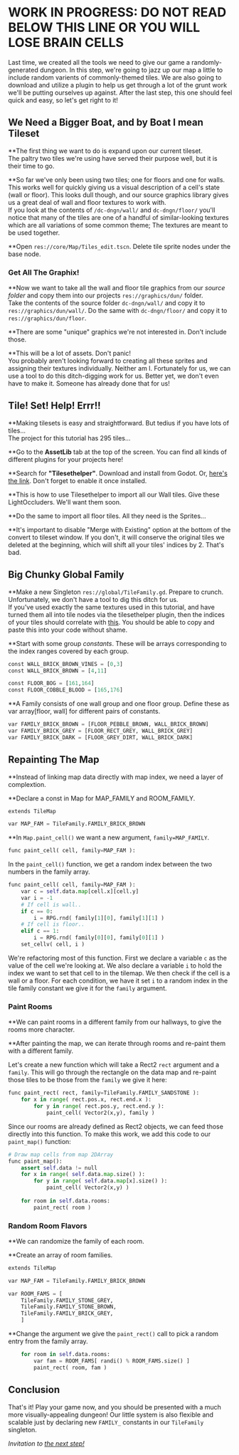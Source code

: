 <!--
.. title: Step 4: Tile Families
.. slug: step-5-tilefamilies
.. date: 2017-06-26 05:00:00 UTC
.. type: text
-->

# WORK IN PROGRESS: DO NOT READ BELOW THIS LINE OR YOU WILL LOSE BRAIN CELLS

Last time, we created all the tools we need to give our game a randomly-generated dungeon. In this step, we're going to jazz up our map a little to include random varients of commonly-themed tiles. We are also going to download and utilize a plugin to help us get through a lot of the grunt work we'll be putting ourselves up against. After the last step, this one should feel quick and easy, so let's get right to it!  

## We Need a Bigger Boat, and by Boat I mean Tileset
**The first thing we want to do is expand upon our current tileset.  
The paltry two tiles we're using have served their purpose well, but it is their time to go.  

**So far we've only been using two tiles; one for floors and one for walls.  
This works well for quickly giving us a visual description of a cell's state (wall or floor). This looks dull though, and our source graphics library gives us a great deal of wall and floor textures to work with.  
If you look at the contents of `/dc-dngn/wall/` and `dc-dngn/floor/` you'll notice that many of the tiles are one of a handful of similar-looking textures which are all variations of some common theme; The textures are meant to be used together.  

**Open `res://core/Map/Tiles_edit.tscn`. Delete tile sprite nodes under the base node.  


### Get All The Graphix!
**Now we want to take all the wall and floor tile graphics from our *source folder* and copy them into our projects `res://graphics/dun/` folder.  
Take the contents of the source folder `dc-dngn/wall/` and copy it to `res://graphics/dun/wall/`. Do the same with `dc-dngn/floor/` and copy it to `res://graphics/dun/floor`.  

**There are some "unique" graphics we're not interested in. Don't include those.  

**This will be a lot of assets. Don't panic!  
You probably aren't looking forward to creating all these sprites and assigning their textures individually. Neither am I. Fortunately for us, we can use a tool to do this ditch-digging work for us. Better yet, we don't even have to make it. Someone has already done that for us!  


## Tile! Set! Help! Errr!!
**Making tilesets is easy and straightforward. But tedius if you have lots of tiles...  
The project for this tutorial has 295 tiles...  


**Go to the **AssetLib** tab at the top of the screen. You can find all kinds of different plugins for your projects here!  

**Search for **"Tilesethelper"**. Download and install from Godot. Or, [here's the link](). Don't forget to enable it once installed.  

**This is how to use Tilesethelper to import all our Wall tiles. Give these LightOccluders. We'll want them soon.  

**Do the same to import all floor tiles. All they need is the Sprites...  

**It's important to disable "Merge with Existing" option at the bottom of the convert to tileset window. If you don't, it will conserve the original tiles we deleted at the beginning, which will shift all your tiles' indices by 2. That's bad.  

## Big Chunky Global Family
**Make a new Singleton `res://global/TileFamily.gd`. Prepare to crunch. Unfortunately, we don't have a tool to dig this ditch for us.  
If you've used exactly the same textures used in this tutorial, and have turned them all into tile nodes via the tilesethelper plugin, then the indices of your tiles should correlate with [this](). You should be able to copy and paste this into your code without shame.  

**Start with some group *constants*. These will be arrays corresponding to the index ranges covered by each group.  

```python
const WALL_BRICK_BROWN_VINES = [0,3]
const WALL_BRICK_BROWN = [4,11]

const FLOOR_BOG = [161,164]
const FLOOR_COBBLE_BLOOD = [165,176]
```  

**A Family consists of one wall group and one floor group. Define these as var array[floor, wall] for different pairs of constants.  

```python
var FAMILY_BRICK_BROWN = [FLOOR_PEBBLE_BROWN, WALL_BRICK_BROWN]
var FAMILY_BRICK_GREY = [FLOOR_RECT_GREY, WALL_BRICK_GREY]
var FAMILY_BRICK_DARK = [FLOOR_GREY_DIRT, WALL_BRICK_DARK]
```


## Repainting The Map
**Instead of linking map data directly with map index, we need a layer of complextion.  

**Declare a const in Map for MAP_FAMILY and ROOM_FAMILY.  
```python
extends TileMap

var MAP_FAM = TileFamily.FAMILY_BRICK_BROWN
```

**In `Map.paint_cell()` we want a new argument, `family=MAP_FAMILY`.  
```python
func paint_cell( cell, family=MAP_FAM ):
```

In the `paint_cell()` function, we get a random index between the two numbers in the family array.  
```python
func paint_cell( cell, family=MAP_FAM ):
	var c = self.data.map[cell.x][cell.y]
	var i = -1
	# If cell is wall..
	if c == 0:
		i = RPG.rnd( family[1][0], family[1][1] )
	# If cell is floor..
	elif c == 1:
		i = RPG.rnd( family[0][0], family[0][1] )
	set_cellv( cell, i )
```  
We're refactoring most of this function. First we declare a variable `c` as the value of the cell we're looking at. We also declare a variable `i` to hold the index we want to set that cell to in the tilemap. We then check if the cell is a wall or a floor. For each condition, we have it set `i` to a random index in the tile family constant we give it for the `family` argument.  

### Paint Rooms
**We can paint rooms in a different family from our hallways, to give the rooms more character.  

**After painting the map, we can iterate through rooms and re-paint them with a different family.  

Let's create a new function which will take a Rect2 `rect` argument and a `family`. This will go through the rectangle on the data map and re-paint those tiles to be those from the `family` we give it here:
```python
func paint_rect( rect, family=TileFamily.FAMILY_SANDSTONE ):
	for x in range( rect.pos.x, rect.end.x ):
		for y in range( rect.pos.y, rect.end.y ):
			paint_cell( Vector2(x,y), family )
```
Since our rooms are already defined as Rect2 objects, we can feed those directly into this function. To make this work, we add this code to our `paint_map()` function:  
```python
# Draw map cells from map 2DArray
func paint_map():
	assert self.data != null
	for x in range( self.data.map.size() ):
		for y in range( self.data.map[x].size() ):
			paint_cell( Vector2(x,y) )
	
	for room in self.data.rooms:
		paint_rect( room )

```

### Random Room Flavors
**We can randomize the family of each room.  

**Create an array of room families.  
```python
extends TileMap

var MAP_FAM = TileFamily.FAMILY_BRICK_BROWN

var ROOM_FAMS = [
	TileFamily.FAMILY_STONE_GREY,
	TileFamily.FAMILY_STONE_BROWN,
	TileFamily.FAMILY_BRICK_GREY,
	]
```

**Change the argument we give the `paint_rect()` call to pick a random entry from the family array.  

```python
	for room in self.data.rooms:
		var fam = ROOM_FAMS[ randi() % ROOM_FAMS.size() ]
		paint_rect( room, fam )
```

## Conclusion  
That's it! Play your game now, and you should be presented with a much more visually-appealing dungeon! Our little system is also flexible and scalable just by declaring new `FAMILY_` constants in our `TileFamily` singleton. 

*Invitation to [the next step!](link)*
